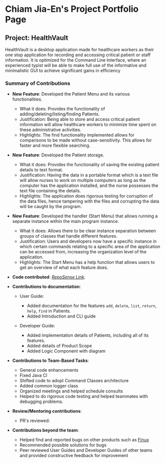 # Chiam Jia-En's Project Portfolio Page

## Project: HealthVault
HealthVault is a desktop application made for healthcare workers as their one stop application for recording and accessing critical patient or staff information. It is optimized for the Command Line Interface, where an experienced typist will be able to make full use of the informative and minimalistic GUI to achieve significant gains in efficiency

### Summary of Contributions

- **New Feature**: Developed the Patient Menu and its various functionalities.
    - What it does: Provides the functionality of adding/deleting/listing/finding Patients.
    - Justification: Being able to store and access critical patient information will allow healthcare workers to minimize time spent on these administrative activities.
    - Highlights: The find functionality implemented allows for comparisons to be made without case-sensitivity. This allows for faster and more flexible searching.
    

- **New Feature**: Developed the Patient storage.
  - What it does: Provides the functionality of saving the existing patient details to text format.
  - Justification: Having the data in a portable format which is a text file will allow nurses to work on multiple computers as long as the computer has the application installed, and the nurse possesses the text file containing the details.
  - Highlights: The application does rigorous testing for corruption of the data files, hence tampering with the files and corrupting the data will be caught by the program.
    

- **New Feature**: Developed the handler (Start Menu) that allows running a separate instance within the main program instance.
    - What it does: Allows there to be clear instance separation between groups of classes that handle different features.
    - Justification: Users and developers now have a specific instance in which certain commands relating to a specific area of the application can be accessed from, increasing the organization level of the application.
    - Highlights: The Start Menu has a help function that allows users to get an overview of what each feature does.

- **Code contributed**: [*RepoSense* Link](https://nus-cs2113-ay2021s2.github.io/tp-dashboard/?search=Chiamjiaen).

- **Contributions to documentation**:
    - User Guide:
        - Added documentation for the features `add`, `delete`, `list`, `return`, `help`, `find` in Patients. 
        - Added Introduction and CLI guide 

    - Developer Guide:
        - Added implementation details of Patients, including all of its features. 
        - Added details of Product Scope 
        - Added Logic Component with diagram 

- **Contributions to Team-Based Tasks**:
    - General code enhancements
    - Fixed Java CI
    - Shifted code to adopt Command Classes architecture
    - Added common logger class
    - Organized meetings and helped schedule consults
    - Helped to do rigorous code testing and helped teammates with debugging problems.

- **Review/Mentoring contributions**:
    - PR's reviewed: 

- **Contributions beyond the team**:
    - Helped find and reported bugs on other products such as [Finux](https://github.com/AY2021S2-CS2113T-W09-1/tp)
    - Recommended possible solutions for bugs
    - Peer reviewed User Guides and Developer Guides of other teams and provided constructive feedback for improvement